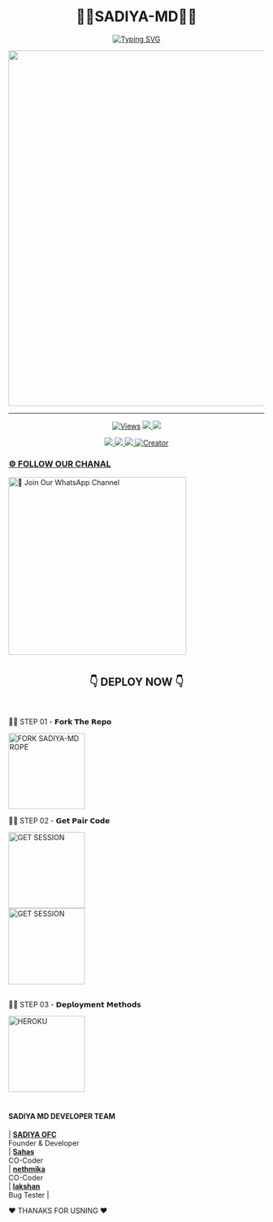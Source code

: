 <h1 align="center">👨‍💻SADIYA-MD👨‍💻</h1>

<p align="center">
<a href="https://git.io/typing-svg"><img src="https://readme-typing-svg.demolab.com?font=Fira+Code&weight=700&size=33&pause=1000&color=5513F7&width=435&lines=SADIYA+MD+WHATSAPP+BOT" alt="Typing SVG" /></a>
</p>
<p align="center">
<a href="https://github.com/Sadiya70">
    <img src="https://telegra.ph/file/f5c7a9097dce14dfccbbb.jpg"  width="700px">
</a>
<hr>

<p align="center">
    
  <a href="https://github.com/Sadiya70/SADIYA-MD">
    <img src="https://hits.seeyoufarm.com/api/count/incr/badge.svg?url=https%3A%2F%2Fgithub.com%2FSadiya70%2FSADIYA-MD&count_bg=%2379C83D&title_bg=%23555555&icon=gitpod.svg&icon_color=%23E7E7E7&title=Views&edge_flat=false" alt="Views"/></a>
  
  </a>

  <a href="https://github.com/Sadiya70/SADIYA-MD/fork">
    <img src="https://img.shields.io/github/forks/Sadiya70/SADIYA-MD?label=Fork&style=social">
    
  </a>
  <a href="https://github.com/Sadiya70/SADIYA-MD/stargazers">
    <img src="https://img.shields.io/github/stars/Sadiya70/SADIYA-MD?style=social">
  </a>
</p>

<p align="center">

  <a href="https://github.com/Sadiya70/SADIYA-MD">
    <img src="https://img.shields.io/github/repo-size/Sadiya70/SADIYA-MD?color=purple&label=Repo%20Size&style=plastic">

  </a>
  <a href="https://github.com/Sadiya70/SADIYA-MD">
    <img src="https://img.shields.io/github/license/Sadiya70/SADIYA-MD?color=purple&label=License&style=plastic">

  </a>
  <a href="https://github.com/Sadiya70/SADIYA-MD">
    <img src="https://img.shields.io/github/languages/top/Sadiya70/SADIYA-MD?color=purple&label=Javascript&style=plastic">

  </a>
  <a href="#"><img title="Creator" src="https://img.shields.io/badge/Creator-MR.SADIYA OFC-red.svg?style=for-the-badge&logo=github">
  </p>

 
<h3>⚙️ FOLLOW OUR CHANAL</h3>
</div>
<a href="https://whatsapp.com/channel/0029VagR9a11iUxd0hUsD501"><img src="https://img.shields.io/badge/Join%20Our%20WhatsApp%20Channel-blue" alt="📎 Join Our WhatsApp Channel" width="350"></a>

<br>

#

<div align="center">
 
  <h2>👇 DEPLOY NOW 👇</h2>
</div>

<br>

👨‍💻 STEP 01 - 𝗙𝗼𝗿𝗸 𝗧𝗵𝗲 𝗥𝗲𝗽𝗼

<a href="https://github.com/Sadiya70/SADIYA-MD/fork"><img src="https://img.shields.io/badge/Fork%20Repo-blue" alt="FORK SADIYA-MD ROPE" width="150"></a>
</br>

 👨‍💻 STEP 02 - 𝗚𝗲𝘁 𝗣𝗮𝗶𝗿 𝗖𝗼𝗱𝗲

<a href="https://sadiya-md-pair.koyeb.app/"><img src="https://img.shields.io/badge/PAIR%20CODE%201-blue" alt="GET SESSION" width="150"></a>
<br>
<a href="https://pair-web-public.koyeb.app/"><img src="https://img.shields.io/badge/PAIR%20CODE%202-blue" alt="GET SESSION" width="150"></a>
<br>
<br>

 👨‍💻 STEP 03 - 𝗗𝗲𝗽𝗹𝗼𝘆𝗺𝗲𝗻𝘁 𝗠𝗲𝘁𝗵𝗼𝗱𝘀

<a href="https://dashboard.heroku.com/new?template=https://github.com/Sadiya70/SADIYA-MD"><img src="https://img.shields.io/badge/HEROKU-green" alt="HEROKU" width="150"></a>
<br>
#

<h4>SADIYA MD DEVELOPER TEAM</h4>
</div>

| **[SADIYA OFC](https://github.com/Sadiya70)**</br>Founder & Developer</br> | **[Sahas](https://github.com/QUEEN-KYLIE-MD-01)**</br>  CO-Coder</br> | **[nethmika](https://github.com/Nethmikakaushalyaherath)**</br>CO-Coder</br> | **[lakshan](https://github.com/vipshadowmd)**</br> Bug Tester |

♥️ THANAKS FOR USNING ♥️
